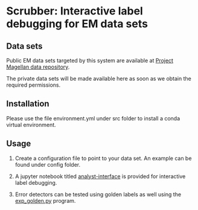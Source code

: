 # Scrubber: Interactive label debugging for EM data sets

## Data sets

Public EM data sets targeted by this system are available at [Project Magellan data repository](https://sites.google.com/site/anhaidgroup/useful-stuff/the-magellan-data-repository).

The private data sets will be made available here as soon as we obtain the required permissions.

## Installation

Please use the file environment.yml under src folder to install a conda virtual environment.

## Usage

1. Create a configuration file to point to your data set. An example can be found under config folder.

2. A jupyter notebook titled [analyst-interface](https://github.com/qcri/scrubber/blob/main/src/analyst-interface.ipynb) is provided for interactive label debugging.

3. Error detectors can be tested using golden labels as well using the [exp_golden.py](https://github.com/qcri/scrubber/blob/main/src/v6/exp_golden.py) program. 
